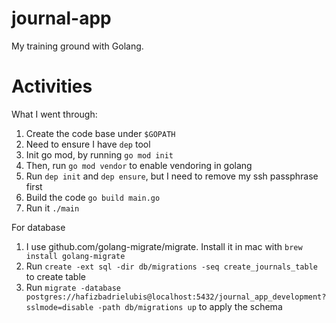 # journal-app
My training ground with Golang.

# Activities
What I went through:

1. Create the code base under `$GOPATH`
2. Need to ensure I have `dep` tool
3. Init go mod, by running `go mod init`
4. Then, run `go mod vendor` to enable vendoring in golang
5. Run `dep init` and `dep ensure`, but I need to remove my ssh passphrase first
6. Build the code `go build main.go`
7. Run it `./main` 

For database
1. I use github.com/golang-migrate/migrate. Install it in mac with `brew install golang-migrate`
2. Run `create -ext sql -dir db/migrations -seq create_journals_table` to create table
3. Run `migrate -database postgres://hafizbadrielubis@localhost:5432/journal_app_development?sslmode=disable -path db/migrations up` to apply the schema
